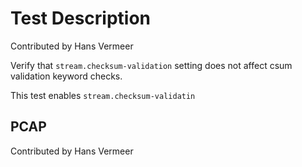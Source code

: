 # Test Description

Contributed by Hans Vermeer

Verify that `stream.checksum-validation` setting does not affect csum validation keyword checks.

This test enables `stream.checksum-validatin`

## PCAP

Contributed by Hans Vermeer

